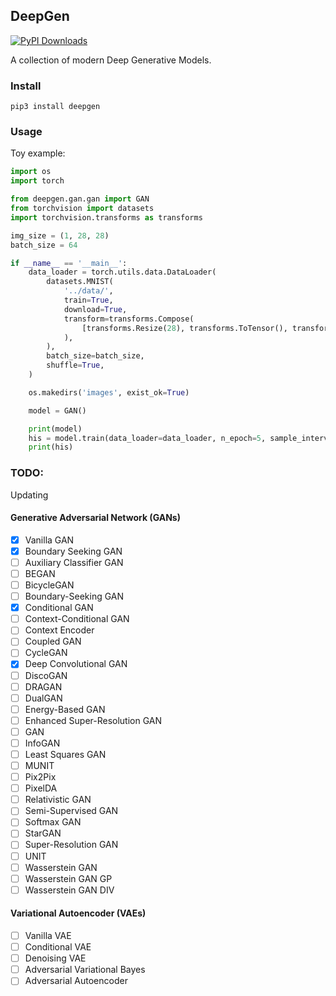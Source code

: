 ## DeepGen

[![PyPI Downloads](https://static.pepy.tech/badge/deepgen)](https://pepy.tech/projects/deepgen)

A collection of modern Deep Generative Models.

### Install

`pip3 install deepgen`

### Usage

Toy example:
```python
import os
import torch

from deepgen.gan.gan import GAN
from torchvision import datasets
import torchvision.transforms as transforms

img_size = (1, 28, 28)
batch_size = 64

if __name__ == '__main__':
    data_loader = torch.utils.data.DataLoader(
        datasets.MNIST(
            '../data/',
            train=True,
            download=True,
            transform=transforms.Compose(
                [transforms.Resize(28), transforms.ToTensor(), transforms.Normalize([0.5], [0.5])]
            ),
        ),
        batch_size=batch_size,
        shuffle=True,
    )

    os.makedirs('images', exist_ok=True)

    model = GAN()

    print(model)
    his = model.train(data_loader=data_loader, n_epoch=5, sample_interval=10)
    print(his)

```

### TODO:

Updating

#### Generative Adversarial Network (GANs)

- [x] Vanilla GAN
- [x] Boundary Seeking GAN
- [ ] Auxiliary Classifier GAN
- [ ] BEGAN
- [ ] BicycleGAN
- [ ] Boundary-Seeking GAN
- [x] Conditional GAN
- [ ] Context-Conditional GAN
- [ ] Context Encoder
- [ ] Coupled GAN
- [ ] CycleGAN
- [x] Deep Convolutional GAN
- [ ] DiscoGAN
- [ ] DRAGAN
- [ ] DualGAN
- [ ] Energy-Based GAN
- [ ] Enhanced Super-Resolution GAN
- [ ] GAN
- [ ] InfoGAN
- [ ] Least Squares GAN
- [ ] MUNIT
- [ ] Pix2Pix
- [ ] PixelDA
- [ ] Relativistic GAN
- [ ] Semi-Supervised GAN
- [ ] Softmax GAN
- [ ] StarGAN
- [ ] Super-Resolution GAN
- [ ] UNIT
- [ ] Wasserstein GAN
- [ ] Wasserstein GAN GP
- [ ] Wasserstein GAN DIV

#### Variational Autoencoder (VAEs)

- [ ] Vanilla VAE
- [ ] Conditional VAE
- [ ] Denoising VAE
- [ ] Adversarial Variational Bayes
- [ ] Adversarial Autoencoder
